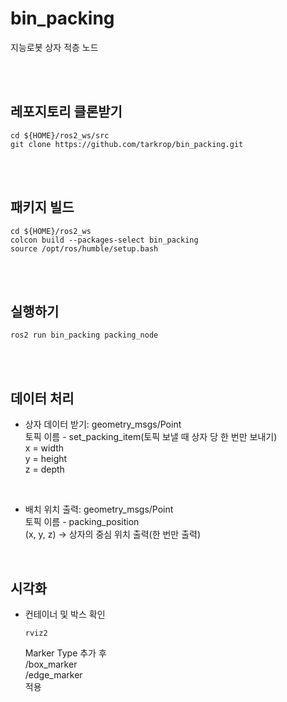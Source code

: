 # bin_packing
지능로봇 상자 적층 노드

<br/>
<br/>

## 레포지토리 클론받기
```
cd ${HOME}/ros2_ws/src
git clone https://github.com/tarkrop/bin_packing.git
```
<br/>
<br/>

## 패키지 빌드

```
cd ${HOME}/ros2_ws
colcon build --packages-select bin_packing
source /opt/ros/humble/setup.bash
```

<br/>
<br/>

## 실행하기

```
ros2 run bin_packing packing_node
```
<br/>
<br/>

## 데이터 처리

- 상자 데이터 받기: geometry_msgs/Point<br/>
토픽 이름 - set_packing_item(토픽 보낼 때 상자 당 한 번만 보내기)<br/>
x = width<br/>
y = height<br/>
z = depth<br/>
<br/>

- 배치 위치 출력: geometry_msgs/Point<br/>
토픽 이름 - packing_position<br/>
(x, y, z) -> 상자의 중심 위치 출력(한 번만 출력)<br/>
<br/>

## 시각화

- 컨테이너 및 박스 확인

  ```
  rviz2
  ```

  Marker Type 추가 후 <br/>
  /box_marker<br/>
  /edge_marker<br/>
  적용